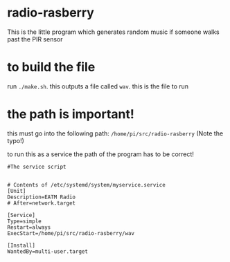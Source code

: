

# radio-rasberry

This is the little program which generates random music if someone walks past the PIR sensor

# to build the file

run `./make.sh`. this outputs a file called `wav`. this is the file to run

# the path is important!

this must go into the following path: ```/home/pi/src/radio-rasberry``` (Note the typo!)

to run this as a service the path of the program has to be correct!

    #The service script


    # Contents of /etc/systemd/system/myservice.service
    [Unit]
    Description=EATM Radio
    # After=network.target

    [Service]
    Type=simple
    Restart=always
    ExecStart=/home/pi/src/radio-rasberry/wav

    [Install]
    WantedBy=multi-user.target
